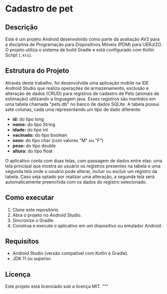 # Cadastro de pet

## Descrição
Este é um projeto Android desenvolvido como parte da avaliação AV2 para a disciplina de Programação para Dispositivos Móveis (PDM) para UERJ/ZO. O projeto utiliza o sistema de build Gradle e está configurado com Kotlin Script (`.kts`).

## Estrutura do Projeto

Através deste trabalho, foi desenvolvida uma aplicação mobile na IDE Android Studio que realiza operações de armazenamento, exclusão e alteração de dados (CRUD) para registros de cadastro de Pets (animais de estimação) utilizando a linguagem java. Esses registros são mantidos em uma tabela chamada "pets.db" no banco de dados SQLite. A tabela possui sete colunas, cada uma representando um tipo de dado diferente:

- **id:** do tipo long
- **nome:** do tipo String
- **idade:** do tipo int
- **vacinado:** do tipo boolean
- **sexo:** do tipo char (com valores "M" ou "F")
- **peso:** do tipo double
- **altura:** do tipo float
  
O aplicativo conta com duas telas, com passagem de dados entre elas: uma tela principal que mostra ao usuário os registros presentes na tabela e uma segunda tela onde o usuário pode alterar, incluir ou excluir um registro da tabela. Caso seja optado por realizar uma alteração, a segunda tela será automaticamente preenchida com os dados do registro selecionado.

## Como executar
1. Clone este repositório.
2. Abra o projeto no Android Studio.
3. Sincronize o Gradle.
4. Construa e execute o aplicativo em um dispositivo ou emulador Android.

## Requisitos
- Android Studio (versão compatível com Kotlin e Gradle).
- JDK 11 ou superior.

## Licença
Este projeto está licenciado sob a licença MIT.
"""

